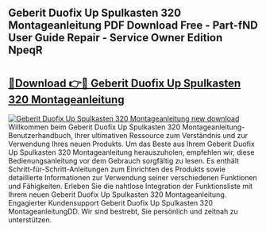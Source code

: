 ## Geberit Duofix Up Spulkasten 320 Montageanleitung PDF Download Free - Part-fND User Guide Repair - Service Owner Edition NpeqR

# <h2><a href="http://df7w5zt.blite.top/?on=Geberit+Duofix+Up+Spulkasten+320+Montageanleitung">🔗Download 👉🔴 Geberit Duofix Up Spulkasten 320 Montageanleitung</a></h2>

[![Geberit Duofix Up Spulkasten 320 Montageanleitung new download](https://i.imgur.com/lujVjoI.png)](http://df7w5zt.blite.top/?on=Geberit+Duofix+Up+Spulkasten+320+Montageanleitung)
Willkommen beim Geberit Duofix Up Spulkasten 320 Montageanleitung-Benutzerhandbuch, Ihrer ultimativen Ressource zum Verständnis und zur Verwendung Ihres neuen Produkts. Um das Beste aus Ihrem Geberit Duofix Up Spulkasten 320 Montageanleitung herauszuholen, empfehlen wir, diese Bedienungsanleitung vor dem Gebrauch sorgfältig zu lesen. Es enthält Schritt-für-Schritt-Anleitungen zum Einrichten des Produkts sowie detaillierte Informationen zur Verwendung seiner verschiedenen Funktionen und Fähigkeiten. Erleben Sie die nahtlose Integration der Funktionsliste mit Ihrem neuen Geberit Duofix Up Spulkasten 320 Montageanleitung. Engagierter Kundensupport Geberit Duofix Up Spulkasten 320 MontageanleitungDD. Wir sind bestrebt, Sie persönlich und zeitnah zu unterstützen.
